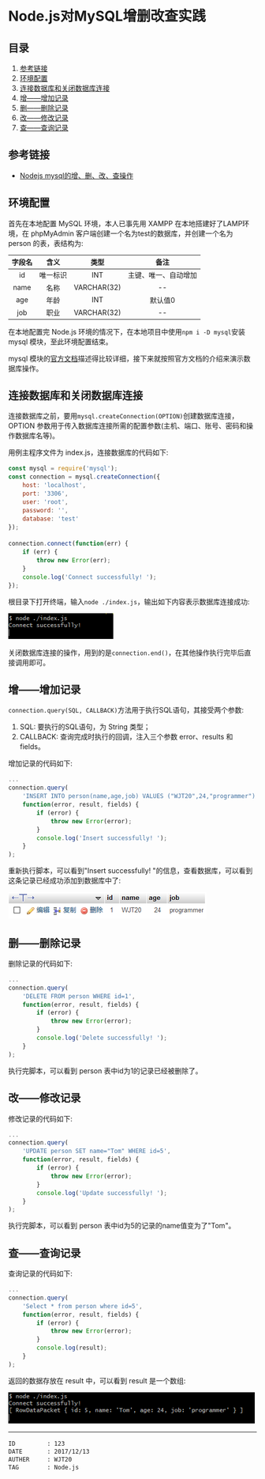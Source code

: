 
# Node.js对MySQL增删改查实践 #

## 目录 ##

1. [参考链接](#href1)
2. [环境配置](#href2)
3. [连接数据库和关闭数据库连接](#href3)
4. [增——增加记录](#href4)
5. [删——删除记录](#href5)
6. [改——修改记录](#href6)
7. [查——查询记录](#href7)

## <a name="href1">参考链接</a> ##

- [Nodejs mysql的增、删、改、查操作](https://www.cnblogs.com/dengcw/p/5600035.html)

## <a name="href2">环境配置</a> ##

首先在本地配置 MySQL 环境，本人已事先用 XAMPP 在本地搭建好了LAMP环境，在 phpMyAdmin 客户端创建一个名为test的数据库，并创建一个名为 person 的表，表结构为:

| 字段名 | 含义     | 类型        | 备注               |
| :----: | :-----: | :---------: | :---------------: |
| id     | 唯一标识 | INT        | 主键、唯一、自动增加 |
| name   | 名称    | VARCHAR(32) | --                 |
| age    | 年龄    | INT         | 默认值0            |
| job    | 职业    | VARCHAR(32) | --                 |

在本地配置完 Node.js 环境的情况下，在本地项目中使用`npm i -D mysql`安装 mysql 模块，至此环境配置结束。

mysql 模块的[官方文档](https://github.com/mysqljs/mysql/)描述得比较详细，接下来就按照官方文档的介绍来演示数据库操作。

## <a name="href3">连接数据库和关闭数据库连接</a> ##

连接数据库之前，要用`mysql.createConnection(OPTION)`创建数据库连接，OPTION 参数用于传入数据库连接所需的配置参数(主机、端口、账号、密码和操作数据库名等)。

用例主程序文件为 index.js，连接数据库的代码如下:

```js
const mysql = require('mysql');
const connection = mysql.createConnection({
    host: 'localhost',
    port: '3306',
    user: 'root',
    password: '',
    database: 'test'
});

connection.connect(function(err) {
    if (err) {
        throw new Error(err);
    }
    console.log('Connect successfully! ');
});
```

根目录下打开终端，输入`node ./index.js`，输出如下内容表示数据库连接成功:

![image](https://raw.githubusercontent.com/WebUnion-core/anthill/master/WJT20/images/w108.png)

关闭数据库连接的操作，用到的是`connection.end()`，在其他操作执行完毕后直接调用即可。

## <a name="href4">增——增加记录</a> ##

`connection.query(SQL, CALLBACK)`方法用于执行SQL语句，其接受两个参数:

1. SQL: 要执行的SQL语句，为 String 类型；
2. CALLBACK: 查询完成时执行的回调，注入三个参数 error、results 和 fields。

增加记录的代码如下:

```js
...
connection.query(
    'INSERT INTO person(name,age,job) VALUES ("WJT20",24,"programmer")',
    function(error, result, fields) {
        if (error) {
            throw new Error(error);
        }
        console.log('Insert successfully! ');
    }
);
```

重新执行脚本，可以看到"Insert successfully! "的信息，查看数据库，可以看到这条记录已经成功添加到数据库中了:

![image](https://raw.githubusercontent.com/WebUnion-core/anthill/master/WJT20/images/w109.png)

## <a name="href5">删——删除记录</a> ##

删除记录的代码如下:

```js
...
connection.query(
    'DELETE FROM person WHERE id=1',
    function(error, result, fields) {
        if (error) {
            throw new Error(error);
        }
        console.log('Delete successfully! ');
    }
);
```

执行完脚本，可以看到 person 表中id为1的记录已经被删除了。

## <a name="href6">改——修改记录</a> ##

修改记录的代码如下:

```js
...
connection.query(
    'UPDATE person SET name="Tom" WHERE id=5',
    function(error, result, fields) {
        if (error) {
            throw new Error(error);
        }
        console.log('Update successfully! ');
    }
);
```

执行完脚本，可以看到 person 表中id为5的记录的name值变为了"Tom"。

## <a name="href7">查——查询记录</a> ##

查询记录的代码如下:

```js
...
connection.query(
    'Select * from person where id=5',
    function(error, result, fields) {
        if (error) {
            throw new Error(error);
        }
        console.log(result);
    }
);
```

返回的数据存放在 result 中，可以看到 result 是一个数组:

![image](https://raw.githubusercontent.com/WebUnion-core/anthill/master/WJT20/images/w110.png)

---

```
ID         : 123
DATE       : 2017/12/13
AUTHER     : WJT20
TAG        : Node.js
```
